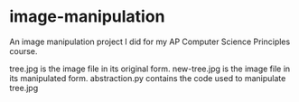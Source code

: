 # image-manipulation
An image manipulation project I did for my AP Computer Science Principles course.

tree.jpg is the image file in its original form.
new-tree.jpg is the image file in its manipulated form.
abstraction.py contains the code used to manipulate tree.jpg
